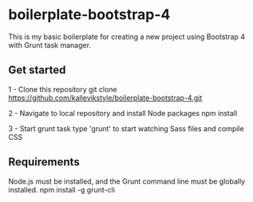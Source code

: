 # boilerplate-bootstrap-4

This is my basic boilerplate for creating a new project using Bootstrap 4 with Grunt task manager.

## Get started
1 - Clone this repository
git clone https://github.com/kallevikstyle/boilerplate-bootstrap-4.git

2 - Navigate to local repository and install Node packages
npm install

3 - Start grunt task
type 'grunt' to start watching Sass files and compile CSS

## Requirements
Node.js must be installed, and the Grunt command line must be globally installed.
npm install -g grunt-cli